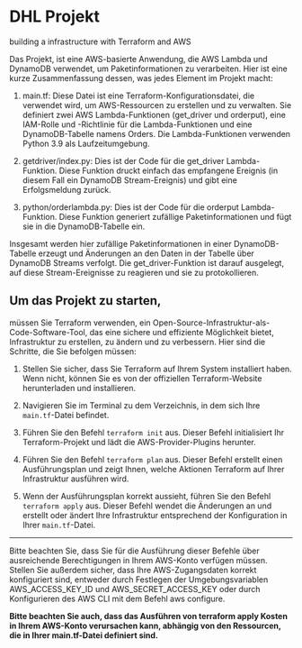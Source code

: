 # DHL Projekt
 building a infrastructure with Terraform and AWS

Das Projekt, ist eine AWS-basierte Anwendung, die AWS Lambda und DynamoDB verwendet, um Paketinformationen zu verarbeiten. Hier ist eine kurze Zusammenfassung dessen, was jedes Element im Projekt macht:

1.  main.tf: Diese Datei ist eine Terraform-Konfigurationsdatei, die verwendet wird, um AWS-Ressourcen zu erstellen und zu verwalten. Sie definiert zwei AWS Lambda-Funktionen (get_driver und orderput), eine IAM-Rolle und -Richtlinie für die Lambda-Funktionen und eine DynamoDB-Tabelle namens Orders. Die Lambda-Funktionen verwenden Python 3.9 als Laufzeitumgebung.

2.  getdriver/index.py: Dies ist der Code für die get_driver Lambda-Funktion. Diese Funktion druckt einfach das empfangene Ereignis (in diesem Fall ein DynamoDB Stream-Ereignis) und gibt eine Erfolgsmeldung zurück.

3.  python/orderlambda.py: Dies ist der Code für die orderput Lambda-Funktion. Diese Funktion generiert zufällige Paketinformationen und fügt sie in die DynamoDB-Tabelle ein.

Insgesamt werden hier zufällige Paketinformationen in einer DynamoDB-Tabelle erzeugt und Änderungen an den Daten in der Tabelle über DynamoDB Streams verfolgt. Die get_driver-Funktion ist darauf ausgelegt, auf diese Stream-Ereignisse zu reagieren und sie zu protokollieren.

## Um das Projekt zu starten, 

müssen Sie Terraform verwenden, ein Open-Source-Infrastruktur-als-Code-Software-Tool, das eine sichere und effiziente Möglichkeit bietet, Infrastruktur zu erstellen, zu ändern und zu verbessern. Hier sind die Schritte, die Sie befolgen müssen:

1. Stellen Sie sicher, dass Sie Terraform auf Ihrem System installiert haben. Wenn nicht, können Sie es von der offiziellen Terraform-Website herunterladen und installieren.

2. Navigieren Sie im Terminal zu dem Verzeichnis, in dem sich Ihre `main.tf`-Datei befindet.

3. Führen Sie den Befehl `terraform init` aus. Dieser Befehl initialisiert Ihr Terraform-Projekt und lädt die AWS-Provider-Plugins herunter.

4. Führen Sie den Befehl `terraform plan` aus. Dieser Befehl erstellt einen Ausführungsplan und zeigt Ihnen, welche Aktionen Terraform auf Ihrer Infrastruktur ausführen wird.

5. Wenn der Ausführungsplan korrekt aussieht, führen Sie den Befehl `terraform apply` aus. Dieser Befehl wendet die Änderungen an und erstellt oder ändert Ihre Infrastruktur entsprechend der Konfiguration in Ihrer `main.tf`-Datei.

---

Bitte beachten Sie, dass Sie für die Ausführung dieser Befehle über ausreichende Berechtigungen in Ihrem AWS-Konto verfügen müssen. Stellen Sie außerdem sicher, dass Ihre AWS-Zugangsdaten korrekt konfiguriert sind, entweder durch Festlegen der Umgebungsvariablen AWS_ACCESS_KEY_ID und AWS_SECRET_ACCESS_KEY oder durch Konfigurieren des AWS CLI mit dem Befehl aws configure.

**Bitte beachten Sie auch, dass das Ausführen von terraform apply Kosten in Ihrem AWS-Konto verursachen kann, abhängig von den Ressourcen, die in Ihrer main.tf-Datei definiert sind.**

